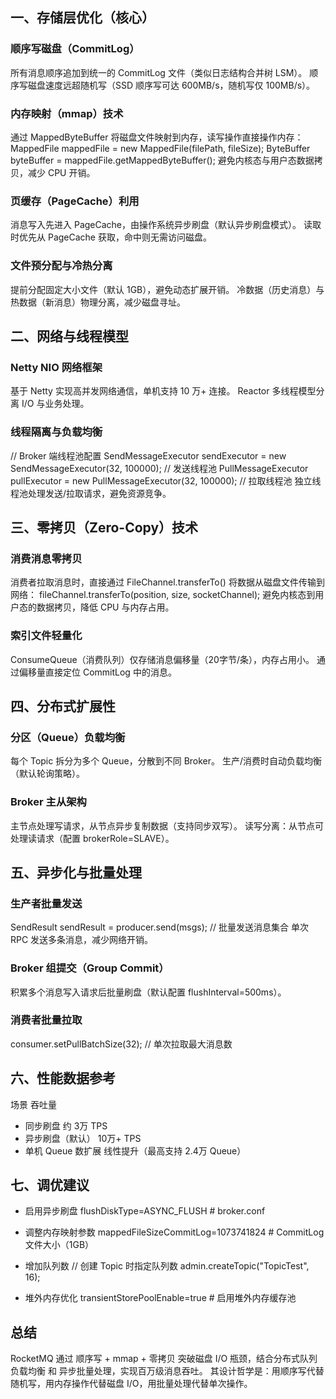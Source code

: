 ## 一、存储层优化（核心）
### 顺序写磁盘（CommitLog）
所有消息顺序追加到统一的 CommitLog 文件（类似日志结构合并树 LSM）。
顺序写磁盘速度远超随机写（SSD 顺序写可达 600MB/s，随机写仅 100MB/s）。

### 内存映射（mmap）技术
通过 MappedByteBuffer 将磁盘文件映射到内存，读写操作直接操作内存：
MappedFile mappedFile = new MappedFile(filePath, fileSize);
ByteBuffer byteBuffer = mappedFile.getMappedByteBuffer();
避免内核态与用户态数据拷贝，减少 CPU 开销。

### 页缓存（PageCache）利用
消息写入先进入 PageCache，由操作系统异步刷盘（默认异步刷盘模式）。
读取时优先从 PageCache 获取，命中则无需访问磁盘。

### 文件预分配与冷热分离
提前分配固定大小文件（默认 1GB），避免动态扩展开销。
冷数据（历史消息）与热数据（新消息）物理分离，减少磁盘寻址。

## 二、网络与线程模型

### Netty NIO 网络框架
基于 Netty 实现高并发网络通信，单机支持 10 万+ 连接。
Reactor 多线程模型分离 I/O 与业务处理。

### 线程隔离与负载均衡
// Broker 端线程池配置
SendMessageExecutor sendExecutor = new SendMessageExecutor(32, 100000); // 发送线程池
PullMessageExecutor pullExecutor = new PullMessageExecutor(32, 100000); // 拉取线程池
独立线程池处理发送/拉取请求，避免资源竞争。

## 三、零拷贝（Zero-Copy）技术

### 消费消息零拷贝
消费者拉取消息时，直接通过 FileChannel.transferTo() 将数据从磁盘文件传输到网络：
fileChannel.transferTo(position, size, socketChannel);
避免内核态到用户态的数据拷贝，降低 CPU 与内存占用。

### 索引文件轻量化
ConsumeQueue（消费队列）仅存储消息偏移量（20字节/条），内存占用小。
通过偏移量直接定位 CommitLog 中的消息。

## 四、分布式扩展性
### 分区（Queue）负载均衡
每个 Topic 拆分为多个 Queue，分散到不同 Broker。
生产/消费时自动负载均衡（默认轮询策略）。

### Broker 主从架构
主节点处理写请求，从节点异步复制数据（支持同步双写）。
读写分离：从节点可处理读请求（配置 brokerRole=SLAVE）。

## 五、异步化与批量处理
### 生产者批量发送
SendResult sendResult = producer.send(msgs); // 批量发送消息集合
单次 RPC 发送多条消息，减少网络开销。

### Broker 组提交（Group Commit）
积累多个消息写入请求后批量刷盘（默认配置 flushInterval=500ms）。

### 消费者批量拉取
consumer.setPullBatchSize(32); // 单次拉取最大消息数

## 六、性能数据参考
场景	吞吐量
* 同步刷盘	约 3万 TPS
* 异步刷盘（默认）	10万+ TPS
* 单机 Queue 数扩展	线性提升（最高支持 2.4万 Queue）

## 七、调优建议
* 启用异步刷盘
flushDiskType=ASYNC_FLUSH  # broker.conf

* 调整内存映射参数
mappedFileSizeCommitLog=1073741824  # CommitLog 文件大小（1GB）

* 增加队列数
// 创建 Topic 时指定队列数
admin.createTopic("TopicTest", 16);

* 堆外内存优化
transientStorePoolEnable=true  # 启用堆外内存缓存池

## 总结
RocketMQ 通过 顺序写 + mmap + 零拷贝 突破磁盘 I/O 瓶颈，结合分布式队列负载均衡 和 异步批量处理，实现百万级消息吞吐。
其设计哲学是：用顺序写代替随机写，用内存操作代替磁盘 I/O，用批量处理代替单次操作。

